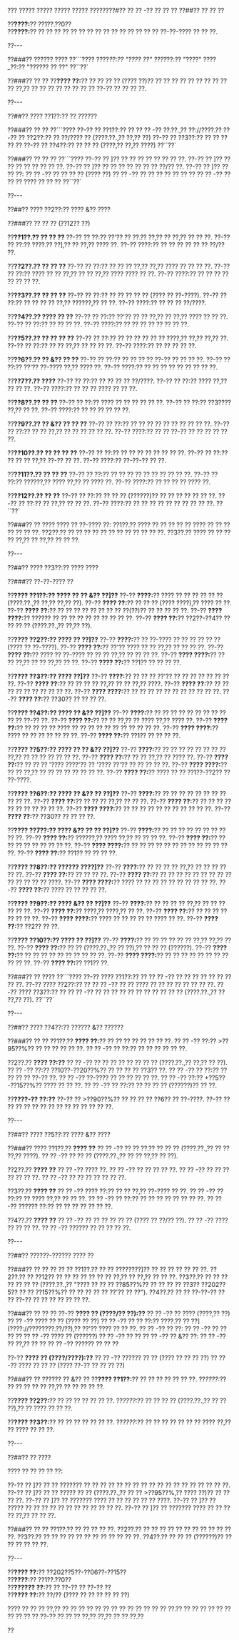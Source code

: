 ??? ????? ????? ????? ????? ????????#?? ?? ?? -?? ?? ?? ??
??##?? ?? ?? ??

??**????:**?? ??1??.??0??  
??**????:**?? ?? ?? ?? ?? ?? ?? ?? ?? ?? ?? ?? ?? ?? ?? ?? ??-??-???? ?? ?? ??.

??---

??###?? ?????? ????
??```????
????_??:?? "???? ??"
????_??:?? "????"
????_??:?? "?????? ?? ??"
??``??`

??###?? ?? ??
??**???? ??:**?? ?? ?? ?? ?? (???? ??)?? ?? ?? ?? ?? ?? ?? ?? ?? ?? ?? ??,?? ?? ?? ?? ?? ?? ?? ?? ?? ??-?? ?? ?? ?? ??.

??---

??##?? ???? ??1??:?? ?? ??????

??###?? ?? ??
??```????
??-?? ?? ??1??:?? ?? ?? ?? -?? ??.??.,?? ??://????.??
??-?? ?? ??2??:?? ?? ??/???? ?? (????.??.,?? ??,?? ??)
??-?? ?? ??3??:?? ?? ?? ?? ?? ??
??-?? ?? ??4??:?? ?? ?? ?? (????,?? ??,?? ????)
??``??`

??###?? ?? ?? ??
??```????
??-?? ?? ]?? ?? ?? ?? ?? ?? ?? ?? ??.
??-?? ?? ]?? ?? ?? ?? ?? ?? ?? ?? ??.
??-?? ?? ]?? ?? ?? ?? ?? ?? ?? ?? ??/?? ??.
??-?? ?? ]?? ?? ?? ??:
?? ?? -?? ?? ?? ?? ?? (???? ??)
?? ?? -?? ?? ?? ?? ?? ?? ?? ??
?? ?? -?? ?? ?? ?? ???? ?? ?? ??
??``??`

??---

??##?? ???? ??2??:?? ???? &?? ????

??###?? ?? ?? ?? (??12?? ??)

??**??1??.?? ?? ?? ??**
??-?? ?? ??:?? ??'?? ?? ??.?? ??,?? ?? ??,?? ?? ?? ??.
??-?? ?? ??:?? ????.?? ??],?? ?? ??,?? ???? ??.
??-?? ????:?? ?? ?? ?? ?? ?? ?? ??/?? ??.

??**??2??.?? ?? ?? ??**
??-?? ?? ??:?? ?? ?? ?? ??,?? ??,?? ???? ?? ?? ?? ??.
??-?? ?? ??:?? ???? ?? ?? ??,?? ?? ?? ??,?? ???? ???? ?? ??.
??-?? ????:?? ?? ?? ?? ?? ?? ?? ?? ??.

??**??3??.?? ?? ?? ??**
??-?? ?? ??:?? ?? ?? ?? ?? ?? (???? ?? ??-????).
??-?? ?? ??:?? ?? ?? ?? ?? ??,?? ??????,?? ?? ??.
??-?? ????:?? ?? ?? ?? ??/????.

??**??4??.?? ???? ?? ??**
??-?? ?? ??:?? ??'?? ?? ?? ??,?? ?? ??,?? ???? ?? ?? ??.
??-?? ?? ??:?? ?? ?? ?? ??.
??-?? ????:?? ?? ?? ?? ?? ?? ?? ?? ??.

??**??5??.?? ?? ?? ?? ??**
??-?? ?? ??:?? ?? ?? ?? ?? ?? ?? ????,?? ??,?? ??,?? ??.
??-?? ?? ??:?? ?? ?? ??,?? ?? ?? ?? ??.
??-?? ????:?? ?? ?? ?? ?? ??.

??**??6??.?? ?? &?? ?? ??**
??-?? ?? ??:?? ?? ?? ?? ?? ??-?? ?? ?? ?? ??.
??-?? ?? ??:?? ??'?? ??-???? ??,?? ???? ??.
??-?? ????:?? ?? ?? ?? ?? ?? ?? ?? ?? ??.

??**??7??.?? ????**
??-?? ?? ??:?? ?? ?? ?? ?? ??/????.
??-?? ?? ??:?? ???? ??,?? ?? ?? ??.
??-?? ????:?? ?? ?? ?? ???? ?? ?? ??.

??**??8??.?? ?? ??**
??-?? ?? ??:?? ???? ?? ?? ?? ?? ?? ??.
??-?? ?? ??:?? ??3???? ??,?? ?? ??.
??-?? ????:?? ?? ?? ?? ?? ?? ??.

??**??9??.?? ?? &?? ?? ?? ??**
??-?? ?? ??:?? ?? ?? ?? ?? ?? ?? ?? ?? ?? ??.
??-?? ?? ??:?? ?? ?? ??,?? ?? ?? ?? ?? ?? ??.
??-?? ????:?? ?? ?? ??-?? ?? ?? ?? ?? ?? ??.

??**??10??.?? ?? ?? ?? ??**
??-?? ?? ??:?? ?? ?? ?? ?? ?? ?? ?? ??.
??-?? ?? ??:?? ?? ?? ?? ??,?? ??-?? ?? ??.
??-?? ????:?? ??-??-?? ?? ??.

??**??11??.?? ?? ?? ??**
??-?? ?? ??:?? ?? ?? ?? ?? ?? ?? ?? ?? ?? ??.
??-?? ?? ??:?? ??????,?? ???? ??,?? ?? ???? ??.
??-?? ????:?? ?? ?? ?? ?? ???? ??.

??**??12??.?? ?? ??**
??-?? ?? ??:?? ?? ?? ?? (??????)?? ?? ?? ?? ?? ?? ?? ??.
??-?? ?? ??:?? ?? ??,?? ?? ?? ??.
??-?? ????:?? ?? ?? ?? ?? ?? ?? ?? ?? ?? ??.
??``??`

??###?? ?? ????
???? ?? ??-???? ??:
??1??.?? ???? ?? ?? ?? ?? ?? ???? ?? ?? ?? ?? ?? ?? ??.
??2??.?? ?? ?? ?? ?? ?? ?? ?? ?? ?? ?? ?? ??.
??3??.?? ???? ?? ?? ?? ?? ??,?? ?? ??,?? ?? ?? ??.

??---

??##?? ???? ??3??:?? ???? ????

??###?? ??-??-???? ??

??**???? ??1??:?? ???? ?? ?? &?? ??]??**
??-?? **????:**?? ???? ?? ?? ?? ?? ?? ?? (????.??.,?? ??,?? ??,?? ??).
??-?? **???? ??:**?? ?? ?? ?? (???? ????),?? ???? ?? ??.
??-?? **???? ??:**?? ?? ?? ?? ?? ?? ?? ?? ?? ??(??)?? ?? ?? ?? ?? ??.
??-?? **???? ????:**?? ?????? ?? ?? ?? ?? ?? ?? ?? ?? ?? ??.
??-?? **???? ??:**?? ??2??-??4?? ?? ?? ?? ?? (????.??.,?? ??,?? ??).

??**???? ??2??:?? ???? ?? ??]??**
??-?? **????:**?? ?? ??-???? ?? ?? ?? ?? ?? ?? (???? ?? ??-????).
??-?? **???? ??:**?? ??'?? ???? ?? ?? ??,?? ?? ?? ?? ??.
??-?? **???? ??:**?? ???? ?? ??-???? ?? ?? ?? ??,?? ?? ?? ?? ??.
??-?? **???? ????:**?? ?? ?? ??,?? ?? ?? ??,?? ?? ??.
??-?? **???? ??:**?? ??1?? ?? ?? ?? ??.

??**???? ??3??:?? ???? ??]??**
??-?? **????:**?? ?? ?? ?? ??'?? ?? ?? ?? ?? ?? ?? ?? ??.
??-?? **???? ??:**?? ?? ?? ?? ?? ??,?? ?? ?? ??,?? ????.
??-?? **???? ??:**?? ?? ?? ?? ?? ?? ?? ?? ?? ?? ??.
??-?? **???? ????:**?? ?? ?? ?? ?? ?? ?? ?? ?? ?? ?? ??.
??-?? **???? ??:**?? ??30?? ?? ?? ?? ??.

??**???? ??4??:?? ???? ?? &?? ??]??**
??-?? **????:**?? ?? ?? ?? ?? ?? ?? ?? ?? ?? ?? ?? ??-?? ??.
??-?? **???? ??:**?? ?? ?? ??,?? ?? ???? ??,?? ???? ??.
??-?? **???? ??:**?? ?? ?? ?? ?? ???? ?? ?? ?? ?? ?? ?? ?? ?? ?? ?? ??.
??-?? **???? ????:**?? ???? ?? ?? ?? ?? ?? ?? ??.
??-?? **???? ??:**?? ??1?? ?? ?? ?? ??.

??**???? ??5??:?? ???? ?? ?? &?? ??]??**
??-?? **????:**?? ?? ?? ?? ?? ?? ?? ?? ?? ??,?? ?? ?? ?? ?? ?? ?? ??.
??-?? **???? ??:**?? ?? ?? ??,?? ?? ???? ??.
??-?? **???? ??:**?? ?? ?? ?? '???? ????'?? ?? '???? ??'?? ?? ?? ?? ?? ??.
??-?? **???? ????:**?? ?? ?? ??,?? ?? ?? ?? ?? ?? ?? ?? ??.
??-?? **???? ??:**?? ???? ?? ?? ??1??-??2?? ?? ??-????.

??**???? ??6??:?? ???? ?? &?? ?? ??]??**
??-?? **????:**?? ?? ?? ?? ?? ?? ?? ?? ?? ?? ?? ??.
??-?? **???? ??:**?? ?? ?? ?? ??,?? ?? ?? ??.
??-?? **???? ??:**?? ?? ?? ?? ?? ?? ?? ?? ?? ?? ?? ??.
??-?? **???? ????:**?? ?? ?? ?? ?? ?? ?? ?? ?? ?? ?? ??.
??-?? **???? ??:**?? ??30?? ?? ?? ?? ??.

??**???? ??7??:?? ???? &?? ?? ?? ??]??**
??-?? **????:**?? ?? ?? ?? ?? ?? ?? ?? ?? ?? ??.
??-?? **???? ??:**?? ??????,?? ???? ??,?? ?? ?? ?? ??.
??-?? **???? ??:**?? ?? ?? ?? ?? ?? ?? ?? ?? ??.
??-?? **???? ????:**?? ?? ?? ?? ?? ?? ?? ?? ?? ?? ?? ?? ?? ??.
??-?? **???? ??:**?? ??1?? ?? ?? ?? ??.

??**???? ??8??:?? ?????? ????]??**
??-?? **????:**?? ?? ?? ?? ?? ??,?? ?? ?? ?? ?? ?? ??.
??-?? **???? ??:**?? ?? ?? ?? ??.
??-?? **???? ??:**?? ?? ?? ?? ?? ?? ?? ?? ?? ?? ?? ?? ?? ?? ?? ????.
??-?? **???? ????:**?? ???? ?? ?? ?? ?? ?? ?? ?? ?? ?? ??.
??-?? **???? ??:**?? ???? ?? ?? ?? ?? ??.

??**???? ??9??:?? ???? &?? ?? ??]??**
??-?? **????:**?? ?? ?? ?? ?? ??,?? ?? ?? ?? ?? ?? ??.
??-?? **???? ??:**?? ????,?? ????,?? ?? ??.
??-?? **???? ??:**?? ?? ?? ?? ?? ?? ?? ?? ??.
??-?? **???? ????:**?? ???? ?? ?? ?? ?? ?? ???? ?? ??.
??-?? **???? ??:**?? ??2?? ?? ??.

??**???? ??10??:?? ???? ?? ??]??**
??-?? **????:**?? ?? ?? ?? ?? ?? ?? ??,?? ??,?? ?? ??.
??-?? **???? ??:**?? ?? ?? (????.??.,?? ?? ??),?? ?? ?? ?? (??????).
??-?? **???? ??:**?? ?? ?? ?? ?? ?? ?? ?? ?? ?? ??.
??-?? **???? ????:**?? ?? ?? ?? ?? ?? ?? ?? ?? ?? ?? ??.
??-?? **???? ??:**?? ??1?? ??.

??###?? ?? ????
??```????
??-?? ???? ??1??:?? ?? ?? ?? -?? ?? ?? ?? ?? ?? ?? ?? ?? ??.
??-?? ???? ??2??:?? ?? ?? ?? -?? ?? ?? ???? ?? ?? ?? ?? ?? ?? ?? ??.
??-?? ???? ??3??:?? ?? ?? ?? -?? ?? ?? ?? ?? ?? ?? ?? ?? ?? ?? ?? (????.??.,?? ?? ??,?? ??).
??``??`

??---

??##?? ???? ??4??:?? ?????? &?? ??????

??###?? ?? ??
??1??.?? **???? ??:**?? ?? ?? ?? ?? ?? ?? ?? ??.
??  ?? -?? ??:?? >??95??%?? ?? ?? ?? ?? ?? ??.
??  ?? -?? ?? ??:?? ?? ?? ?? ?? ?? ??.

??2??.?? **???? ??:??**
??  ?? -?? ?? ?? ?? ?? ?? ?? ?? ?? (????.??.,?? ??,?? ?? ??).
??    ?? -?? ??:?? ??10??-??20??%?? ?? ?? ?? ?? ??3?? ??.
??    ?? -?? ?? ??:?? ?? ?? ?? ?? ??-?? ??.
??  ?? -?? ??-???? ?? ?? ?? ?? ?? ??.
??    ?? -?? ??:?? +??5??-??15??%?? ???? ?? ?? ??.
??    ?? -?? ?? ??:?? ?? ?? ?? ?? (??????)?? ?? ??.

??**????-?? ??:??**
??-?? ?? >??90??%?? ?? ?? ?? ?? ??6?? ?? ??-????.
??-?? ?? ?? ?? ?? ?? ?? ?? ?? ?? ?? ?? ?? ?? ??.

??---

??##?? ???? ??5??:?? ???? &?? ????

??###?? ????
??1??.?? **???? ??**
??  ?? -?? ?? ?? ??.?? ?? ?? ?? (????.??.,?? ?? ?? ??,?? ????).
??  ?? -?? ?? ?? ?? (????.??.,?? ?? ?? ??,?? ?? ??).

??2??.?? **???? ??**
??  ?? -?? ???? ??.
??  ?? -?? ?? ?? ?? ?? ??.
??  ?? -?? ?? ?? ?? ?? ?? ?? ??.
??  ?? -?? ?? ?? ?? ?? ?? ?? ??.

??3??.?? **???? ??**
??  ?? -?? ???? ??:?? ?? ?? ??,?? ??-???? ?? ??.
??  ?? -?? ?? ??:?? ?? ???? ??,?? ?? ?? ??.
??  ?? -?? ?? ??:?? ?? ?? ?? ?? ?? ?? ?? ??.
??  ?? -?? ?????? ??:?? ?? ?? ?? ?? ?? ?? ??.

??4??.?? **???? ??**
??  ?? -?? ?? ?? ?? ?? ?? ?? (???? ?? ??/?? ??).
??  ?? -?? ???? ?? ?? ?? ??.
??  ?? -?? ?????? ?? ?? ?? ?? ??.

??---

??##?? ??????-?????? ???? ??

??###?? ?? ?? ?? ?? ??
??1??.?? ?? ?? ????????]?? ?? ?? ?? ?? ?? ?? ??.
??2??.?? ?? ??12?? ?? ?? ?? ?? ?? ?? ?? ??,?? ?? ??,?? ?? ?? ??.
??3??.?? ?? ?? ?? ?? ?? ?? ?? (????.??.,?? "???? ?? ?? ?? ??85??%?? ?? ?? ?? ?? ??3?? ??202??5?? ?? ?? ??15??%?? ?? ?? ?? ?? ?? ??'?? ?? ??").
??4??.?? ?? ?? ??-??-?? ?? ?? ??-?? ?? ?? ?? ?? ?? ?? ??.

??###?? ?? ?? ??
??-?? **???? ?? (????/?? ??):??**
?? ?? -?? ?? ???? (????,?? ??)
?? ?? -?? ???? ?? ?? (???? ?? ??)
?? ?? -?? ?? ?? ??:?? ????.?? ?? ??](????://????????.??/??),?? ??'?? ???? ?? ?? ??.
?? ?? -?? ?? ??:
??   ?? -?? ?? ?? ?? ??
??   ?? -?? ???? ?? (??????)
??   ?? -?? ?? ??
?? ?? -?? ?? &?? ??:
??   ?? -?? ?? ??,?? ?? ??
??   ?? -?? ?????? ?? ?? ??

??-?? **???? ?? (????/????):??**
?? ?? -?? ?????? ?? ?? (???? ?? ?? ?? ??)
?? ?? -?? ???? ?? ?? ?? (???? ??-?? ?? ?? ?? ??)

??###?? ?? ?????? ?? &?? ??
??**???? ??1??:**?? ?? ?? ?? ?? ?? ?? ??.
??*????:*?? ?? ?? ?? ?? ?? ??,?? ?? ?? ?? ?? ??.

??**???? ??2??:**?? ?? ?? ?? ?? ?? ?? ??.
??*????:*?? ?? ?? ?? ?? (????.??.,?? ?? ?? ??),?? ?? ???? ?? ?? ??.

??**???? ??3??:**?? ?? ?? ?? ?? ?? ?? ??.
??*????:*?? ?? ?? ?? ?? ?? ?? ?? ???? ??,?? ?? ???? ?? ?? ??.

??---

??##?? ?? ????

???? ?? ?? ?? ?? ??:

??-?? ?? ]?? ?? ?? ??????? ?? ?? ?? ?? ?? ?? ?? ?? ?? ?? ?? ?? ?? ?? ?? ?? ?? ??.
??-?? ?? ]?? ?? ?? ????? ?? ?? (????.??.,?? ?? ?? >??95??%,?? ???? ??)?? ?? ?? ?? ??.
??-?? ?? ]?? ?? ??????? ???? ?? ?? ?? ?? ?? ?? ????.
??-?? ?? ]?? ?? ????? ?? ?? ?? ?? ?? ?? ?? ?? ?? ?? ?? ??.
??-?? ?? ]?? ?? ??????? ???? ?? ?? ?? ?? ??,?? ?? ?? ??.

??###?? ?? ??
??1??.?? ?? ?? ?? ?? ??.
??2??.?? ?? ?? ?? ?? ?? ?? ?? ?? ?? ?? ?? ??.
??3??.?? ?? ?? ?? ?? ?? ?? ?? ?? ?? ?? ?? ??.
??4??.?? ?? ?? ?? (??????)?? ?? ?? ?? ?? ?? ??.

??---

??**???? ??:**?? ??202??5??-??06??-??15??  
??**????:**?? ??1??.??0??  
??**?????? ??:**?? ?? ??-?? ?? ??-?? ??  
??**???? ??:**?? ??/?? (???? ?? ?? ?? ?? ?? ??)

???? ?? ?? ?? ??,?? ?? ?? ?? ?? ?? ?? ?? ?? ?? ?? ?? ?? ?? ??.?? ?? ?? ?? ?? ?? ?? ?? ?? ?? ?? ??-?? ?? ?? ?? ??,?? ??,?? ?? ?? ??.??

??